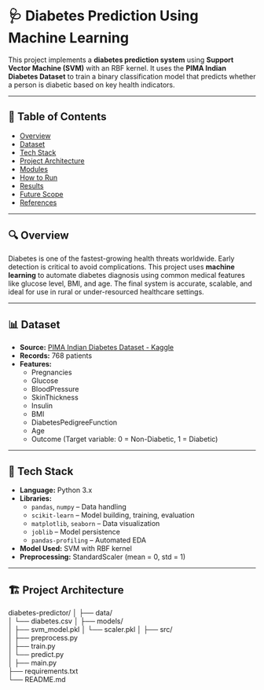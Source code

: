 # 🩺 Diabetes Prediction Using Machine Learning

This project implements a **diabetes prediction system** using **Support Vector Machine (SVM)** with an RBF kernel. It uses the **PIMA Indian Diabetes Dataset** to train a binary classification model that predicts whether a person is diabetic based on key health indicators.

---

## 📌 Table of Contents

- [Overview](#overview)
- [Dataset](#dataset)
- [Tech Stack](#tech-stack)
- [Project Architecture](#project-architecture)
- [Modules](#modules)
- [How to Run](#how-to-run)
- [Results](#results)
- [Future Scope](#future-scope)
- [References](#references)

---

## 🔍 Overview

Diabetes is one of the fastest-growing health threats worldwide. Early detection is critical to avoid complications. This project uses **machine learning** to automate diabetes diagnosis using common medical features like glucose level, BMI, and age. The final system is accurate, scalable, and ideal for use in rural or under-resourced healthcare settings.

---

## 📊 Dataset

- **Source:** [PIMA Indian Diabetes Dataset - Kaggle](https://www.kaggle.com/datasets/uciml/pima-indians-diabetes-database)
- **Records:** 768 patients
- **Features:**  
  - Pregnancies  
  - Glucose  
  - BloodPressure  
  - SkinThickness  
  - Insulin  
  - BMI  
  - DiabetesPedigreeFunction  
  - Age  
  - Outcome (Target variable: 0 = Non-Diabetic, 1 = Diabetic)

---

## 🧰 Tech Stack

- **Language:** Python 3.x  
- **Libraries:**  
  - `pandas`, `numpy` – Data handling  
  - `scikit-learn` – Model building, training, evaluation  
  - `matplotlib`, `seaborn` – Data visualization  
  - `joblib` – Model persistence  
  - `pandas-profiling` – Automated EDA  
- **Model Used:** SVM with RBF kernel  
- **Preprocessing:** StandardScaler (mean = 0, std = 1)

---

## 🏗️ Project Architecture
   
diabetes-predictor/
│
├── data/                     
│   └── diabetes.csv
│
├── models/                   
│   ├── svm_model.pkl
│   └── scaler.pkl
│
├── src/                       
│   ├── preprocess.py          
│   ├── train.py               
│   └── predict.py             
│
├── main.py                   
├── requirements.txt           
└── README.md                 
